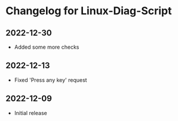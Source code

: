 # Changelog for Linux-Diag-Script

## 2022-12-30
* Added some more checks

## 2022-12-13
* Fixed 'Press any key' request

## 2022-12-09
* Initial release
